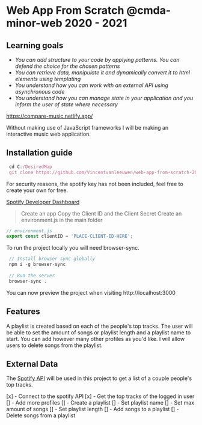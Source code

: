 # Web App From Scratch @cmda-minor-web 2020 - 2021


## Learning goals

* _You can add structure to your code by applying patterns. You can defend the choice for the chosen patterns_
* _You can retrieve data, manipulate it and dynamically convert it to html elements using templating_
* _You understand how you can work with an external API using asynchronous code_
* _You understand how you can manage state in your application and you inform the user of state where necessary_

<!-- Add a link to your live demo in Github Pages 🌐-->
https://compare-music.netlify.app/
<!-- ☝️ replace this description with a description of your own work -->

Without making use of JavaScript frameworks I will be making an interactive music web application. 

<!-- replace the code in the /docs folder with your own, so you can showcase your work with GitHub Pages 🌍 -->

<!-- Add a nice poster image here at the end of the week, showing off your shiny frontend 📸 -->

<!-- Maybe a table of contents here? 📚 -->

<!-- How about a section that describes how to install this project? 🤓 -->
## Installation guide

```jsx
 cd C:/DesiredMap
 git clone https://github.com/Vincentvanleeuwen/web-app-from-scratch-2021.git
```

For security reasons, the spotify key has not been included, feel free to create your own for free.

[Spotify Developer Dashboard](https://developer.spotify.com/dashboard/applications)
> Create an app
> Copy the Client ID and the Client Secret
> Create an environment.js in the main folder
```jsx
// environment.js
export const clientID = 'PLACE-CLIENT-ID-HERE';
```

To run the project locally you will need browser-sync.
```jsx
 // Install browser sync globally
 npm i -g browser-sync
 
 // Run the server 
 browser-sync .
```
You can now preview the project when visiting http://localhost:3000

<!-- ...but how does one use this project? What are its features 🤔 -->
## Features
A playlist is created based on each of the people's top tracks.
The user will be able to set the amount of songs or playlist length and a playlist name to start.
You can add however many other profiles as you'd like.
I will allow users to delete songs from the playlist.

<!-- What external data source is featured in your project and what are its properties 🌠 -->
## External Data

The [Spotify API](https://developer.spotify.com/documentation/web-api/) will be used in this project to get a list of a couple people's top tracks. 

<!-- Maybe a checklist of done stuff and stuff still on your wishlist? ✅ -->
[x] - Connect to the spotify API
[x] - Get the top tracks of the logged in user
[] - Add more profiles
[] - Create a playlist
[] - Set playlist name
[] - Set max amount of songs
[] - Set playlist length
[] - Add songs to a playlist
[] - Delete songs from a playlist
<!-- How about a license here? 📜 (or is it a licence?) 🤷 -->
